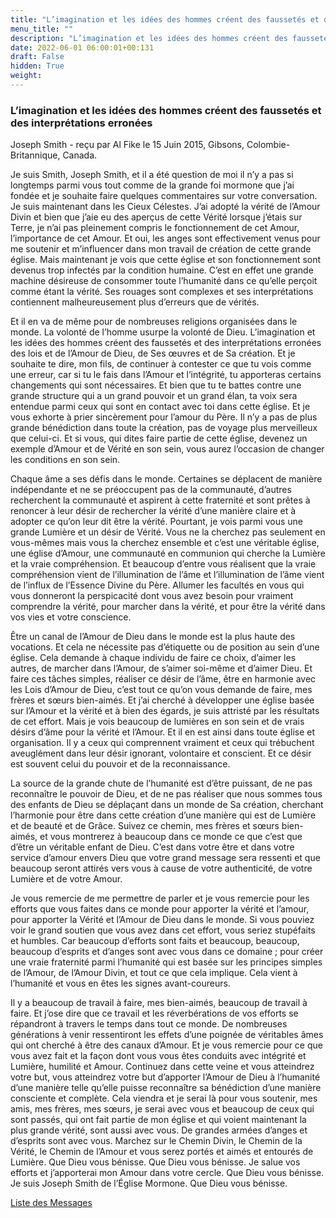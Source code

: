 ```yaml
---
title: "L’imagination et les idées des hommes créent des faussetés et des interprétations erronées"
menu_title: ""
description: "L’imagination et les idées des hommes créent des faussetés et des interprétations erronées"
date: 2022-06-01 06:00:01+00:131
draft: False
hidden: True
weight:
---
```

### L’imagination et les idées des hommes créent des faussetés et des interprétations erronées

Joseph Smith - reçu par Al Fike le 15 Juin 2015, Gibsons, Colombie-Britannique, Canada.

Je suis Smith, Joseph Smith, et il a été question de moi il n’y a pas si longtemps parmi vous tout comme de la grande foi mormone que j’ai fondée et je souhaite faire quelques commentaires sur votre conversation. Je suis maintenant dans les Cieux Célestes. J’ai adopté la vérité de l’Amour Divin et bien que j’aie eu des aperçus de cette Vérité lorsque j’étais sur Terre, je n’ai pas pleinement compris le fonctionnement de cet Amour, l’importance de cet Amour. Et oui, les anges sont effectivement venus pour me soutenir et m’influencer dans mon travail de création de cette grande église. Mais maintenant je vois que cette église et son fonctionnement sont devenus trop infectés par la condition humaine. C’est en effet une grande machine désireuse de consommer toute l’humanité dans ce qu’elle perçoit comme étant la vérité. Ses rouages sont complexes et ses interprétations contiennent malheureusement plus d’erreurs que de vérités.

Et il en va de même pour de nombreuses religions organisées dans le monde. La volonté de l’homme usurpe la volonté de Dieu. L’imagination et les idées des hommes créent des faussetés et des interprétations erronées des lois et de l’Amour de Dieu, de Ses œuvres et de Sa création. Et je souhaite te dire, mon fils, de continuer à contester ce que tu vois comme une erreur, car si tu le fais dans l’Amour et l’intégrité, tu apporteras certains changements qui sont nécessaires. Et bien que tu te battes contre une grande structure qui a un grand pouvoir et un grand élan, ta voix sera entendue parmi ceux qui sont en contact avec toi dans cette église. Et je vous exhorte à prier sincèrement pour l’amour du Père. Il n’y a pas de plus grande bénédiction dans toute la création, pas de voyage plus merveilleux que celui-ci. Et si vous, qui dites faire partie de cette église, devenez un exemple d’Amour et de Vérité en son sein, vous aurez l’occasion de changer les conditions en son sein.

Chaque âme a ses défis dans le monde. Certaines se déplacent de manière indépendante et ne se préoccupent pas de la communauté, d’autres recherchent la communauté et aspirent à cette fraternité et sont prêtes à renoncer à leur désir de rechercher la vérité d’une manière claire et à adopter ce qu’on leur dit être la vérité. Pourtant, je vois parmi vous une grande Lumière et un désir de Vérité. Vous ne la cherchez pas seulement en vous-mêmes mais vous la cherchez ensemble et c’est une véritable église, une église d’Amour, une communauté en communion qui cherche la Lumière et la vraie compréhension. Et beaucoup d’entre vous réalisent que la vraie compréhension vient de l’illumination de l’âme et l’illumination de l’âme vient de l’influx de l’Essence Divine du Père. Allumer les facultés en vous qui vous donneront la perspicacité dont vous avez besoin pour vraiment comprendre la vérité, pour marcher dans la vérité, et pour être la vérité dans vos vies et votre conscience.

Être un canal de l’Amour de Dieu dans le monde est la plus haute des vocations. Et cela ne nécessite pas d’étiquette ou de position au sein d’une église. Cela demande à chaque individu de faire ce choix, d’aimer les autres, de marcher dans l’Amour, de s’aimer soi-même et d’aimer Dieu. Et faire ces tâches simples, réaliser ce désir de l’âme, être en harmonie avec les Lois d’Amour de Dieu, c’est tout ce qu’on vous demande de faire, mes frères et sœurs bien-aimés. Et j’ai cherché à développer une église basée sur l’Amour et la vérité et à bien des égards, je suis attristé par les résultats de cet effort. Mais je vois beaucoup de lumières en son sein et de vrais désirs d’âme pour la vérité et l’Amour. Et il en est ainsi dans toute église et organisation. Il y a ceux qui comprennent vraiment et ceux qui trébuchent aveuglément dans leur désir ignorant, volontaire et conscient. Et ce désir est souvent celui du pouvoir et de la reconnaissance.

La source de la grande chute de l’humanité est d’être puissant, de ne pas reconnaître le pouvoir de Dieu, et de ne pas réaliser que nous sommes tous des enfants de Dieu se déplaçant dans un monde de Sa création, cherchant l’harmonie pour être dans cette création d’une manière qui est de Lumière et de beauté et de Grâce. Suivez ce chemin, mes frères et sœurs bien-aimés, et vous montrerez à beaucoup dans ce monde ce que c’est que d’être un véritable enfant de Dieu. C’est dans votre être et dans votre service d’amour envers Dieu que votre grand message sera ressenti et que beaucoup seront attirés vers vous à cause de votre authenticité, de votre Lumière et de votre Amour.

Je vous remercie de me permettre de parler et je vous remercie pour les efforts que vous faites dans ce monde pour apporter la vérité et l’amour, pour apporter la Vérité et l’Amour de Dieu dans le monde. Si vous pouviez voir le grand soutien que vous avez dans cet effort, vous seriez stupéfaits et humbles. Car beaucoup d’efforts sont faits et beaucoup, beaucoup, beaucoup d’esprits et d’anges sont avec vous dans ce domaine ; pour créer une vraie fraternité parmi l’humanité qui est basée sur les principes simples de l’Amour, de l’Amour Divin, et tout ce que cela implique. Cela vient à l’humanité et vous en êtes les signes avant-coureurs.

Il y a beaucoup de travail à faire, mes bien-aimés, beaucoup de travail à faire. Et j’ose dire que ce travail et les réverbérations de vos efforts se répandront à travers le temps dans tout ce monde. De nombreuses générations à venir ressentiront les effets d’une poignée de véritables âmes qui ont cherché à être des canaux d’Amour. Et je vous remercie pour ce que vous avez fait et la façon dont vous vous êtes conduits avec intégrité et Lumière, humilité et Amour. Continuez dans cette veine et vous atteindrez votre but, vous atteindrez votre but d’apporter l’Amour de Dieu à l’humanité d’une manière telle qu’elle puisse reconnaître sa bénédiction d’une manière consciente et complète. Cela viendra et je serai là pour vous soutenir, mes amis, mes frères, mes sœurs, je serai avec vous et beaucoup de ceux qui sont passés, qui ont fait partie de mon église et qui voient maintenant la plus grande vérité, sont aussi avec vous. De grandes armées d’anges et d’esprits sont avec vous. Marchez sur le Chemin Divin, le Chemin de la Vérité, le Chemin de l’Amour et vous serez portés et aimés et entourés de Lumière. Que Dieu vous bénisse. Que Dieu vous bénisse. Je salue vos efforts et j’apporterai mon Amour dans votre cercle. Que Dieu vous bénisse. Je suis Joseph Smith de l’Église Mormone. Que Dieu vous bénisse.

[Liste des Messages](/fr-contemporary-messages/fr-contemporary-messages-by-date-order/fr-contemporary-messages-2015)
